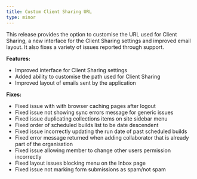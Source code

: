 ```yaml
---
title: Custom Client Sharing URL
type: minor
---
```


This release provides the option to customise the URL used for Client Sharing, a new interface for the Client Sharing settings and improved email layout. It also fixes a variety of issues reported through support.

**Features:**

* Improved interface for Client Sharing settings
* Added ability to customise the path used for Client Sharing
* Improved layout of emails sent by the application

**Fixes:**

* Fixed issue with with browser caching pages after logout
* Fixed issue not showing sync errors message for generic issues
* Fixed issue duplicating collections items on site sidebar menu
* Fixed order of scheduled builds list to be date descendent
* Fixed issue incorrectly updating the run date of past scheduled builds
* Fixed error message returned when adding collaborator that is already part of the organisation
* Fixed issue allowing member to change other users permission incorrectly
* Fixed layout issues blocking menu on the Inbox page
* Fixed issue not marking form submissions as spam/not spam

